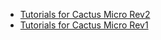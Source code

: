   - [Tutorials for Cactus Micro
    Rev2](Cactus_Micro_R2_Tutorial.md)
  - [Tutorials for Cactus Micro Rev1](Cactus_Micro_Tutorial.md)